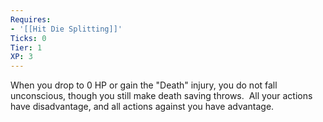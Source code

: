 ```yaml
---
Requires:
- '[[Hit Die Splitting]]'
Ticks: 0
Tier: 1
XP: 3
---
```


When you drop to 0 HP or gain the "Death" injury, you do not fall unconscious, though you still make death saving throws.  All your actions have disadvantage, and all actions against you have advantage.